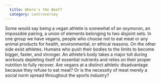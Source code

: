 ```yaml
---
  title: Where's the Beef?
  category: controversey
---
```

Some would say being a vegan athlete is somewhat of an oxymoron, an impossible pairing, a union of elements belonging to two disjoint sets. In one group we have vegans, people who choose not to eat meat or any animal products for health, environmental, or ethical reasons. On the other side exist athletes. Humans who push their bodies to the limits to become bigger, faster, and stronger. An athlete’s body takes a major toll during workouts depleting itself of essential nutrients and relies on their proper nutrition to fully recover. Are vegans at a distinct athletic disadvantage because they refuse to eat meat? Or is the necessity of meat merely a social norm spread throughout the sports industry?
